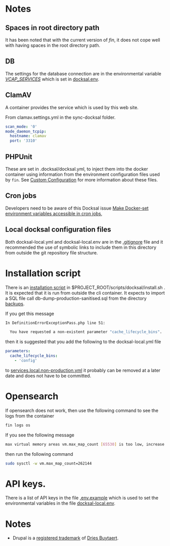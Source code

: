 # Notes

## Spaces in root directory path
It has been noted that with the current version of *fin*, it does not cope well
with having spaces in the root directory path.

## DB
The settings for the database connection are in the environmental variable
[_VCAP_SERVICES_](https://docs.cloudfoundry.org/devguide/deploy-apps/environment-variable.html)
which is set in [docksal.env](./docksal-local.env).

## ClamAV
A container provides the service which is used by this web site.

From clamav.settings.yml in the sync-docksal folder.

```yaml
scan_mode: '0'
mode_daemon_tcpip:
  hostname: clamav
  port: '3310'
```

## PHPUnit
These are set in .docksal/docksal.yml, to inject them into the docker container
using information from the environment configuration files used by ```fin```.
See [Custom Configuration](https://docs.docksal.io/stack/custom-configuration/)
for more information about these files.

## Cron jobs
Developers need to be aware of this Docksal issue [Make Docker-set environment variables accessible in cron jobs](https://github.com/docksal/service-cli/issues/188),

## Local docksal configuration files
Both docksal-local.yml and docksal-local.env are in the [.gitignore](.gitignore)
file and it recommended the use of symbolic links to include them in this
directory from outside the git repository file structure.

# Installation script
There is an [installation script](../scripts/docksal/install.sh) in $PROJECT_ROOT/scripts/docksal/install.sh .
It is expected that it is run from outside the cli container.
It expects to import a SQL file call db-dump-production-sanitised.sql from the
directory [backups](../backups).

If you get this message
```bash
In DefinitionErrorExceptionPass.php line 51:

  You have requested a non-existent parameter "cache_lifecycle_bins".
```

then it is suggested that you add the following to the docksal-local.yml file
```yaml
parameters:
  cache_lifecycle_bins:
    - 'config'
```
to [services.local.non-production.yml](../web/sites/default/services.local.non-production.yml)
it probably can be removed at a later date and does not have to be committed.

# Opensearch

If opensearch does not work, then use the following command to see the logs from the container

```bash
fin logs os
```

If you see the following message

```bash
max virtual memory areas vm.max_map_count [65530] is too low, increase to at least [262144]
```

then run the following command

```bash
sudo sysctl -w vm.max_map_count=262144
```

# API keys.
There is a list of API keys in the file [.env.example](../.env.example) which is
used to set the environmental variables in the file [docksal-local.env](./docksal-local.env).

# Notes

- Drupal is a [registered trademark](https://drupal.com/trademark) of [Dries
  Buytaert](https://dri.es/).
